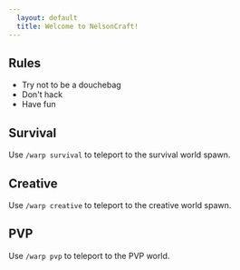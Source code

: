 ```yaml
---
  layout: default
  title: Welcome to NelsonCraft!
---
```


## Rules

- Try not to be a douchebag
- Don't hack
- Have fun

## Survival

Use `/warp survival` to teleport to the survival world spawn.

## Creative

Use `/warp creative` to teleport to the creative world spawn.

## PVP

Use `/warp pvp` to teleport to the PVP world.
